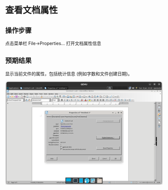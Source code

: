 # 查看文档属性

## 操作步骤

点击菜单栏 File->Properties... 打开文档属性信息

## 预期结果

显示当前文件的属性，包括统计信息 (例如字数和文件创建日期)。

![显示文档属性](./img/properties.png)
